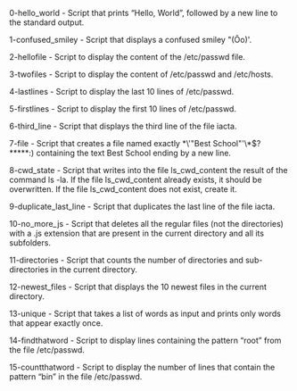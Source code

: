 0-hello_world - Script that prints “Hello, World”, followed by a new line to the standard output.

1-confused_smiley - Script that displays a confused smiley "(Ôo)'.

2-hellofile - Script to display the content of the /etc/passwd file.

3-twofiles - Script to display the content of /etc/passwd and /etc/hosts.

4-lastlines - Script to display the last 10 lines of /etc/passwd.

5-firstlines - Script to display the first 10 lines of /etc/passwd.

6-third_line - Script that displays the third line of the file iacta.

7-file - Script that creates a file named exactly \*\\'"Best School"\'\\*$\?\*\*\*\*\*:) containing the text Best School ending by a new line.

8-cwd_state - Script that writes into the file ls_cwd_content the result of the command ls -la. If the file ls_cwd_content already exists, it should be overwritten. If the file ls_cwd_content does not exist, create it.

9-duplicate_last_line - Script that duplicates the last line of the file iacta.

10-no_more_js - Script that deletes all the regular files (not the directories) with a .js extension that are present in the current directory and all its subfolders.

11-directories - Script that counts the number of directories and sub-directories in the current directory.

12-newest_files - Script that displays the 10 newest files in the current directory.

13-unique - Script that takes a list of words as input and prints only words that appear exactly once.

14-findthatword - Script to display lines containing the pattern “root” from the file /etc/passwd.

15-countthatword - Script to display the number of lines that contain the pattern “bin” in the file /etc/passwd.
